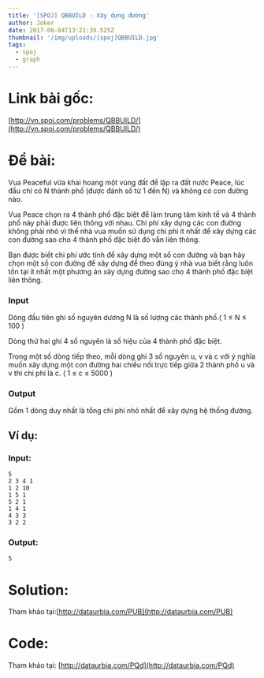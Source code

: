 ```yaml
---
title: '[SPOJ] QBBUILD - Xây dựng đường'
author: Joker
date: 2017-08-04T13:21:39.525Z
thumbnail: '/img/uploads/[spoj]QBBUILD.jpg'
tags:
  - spoj
  - graph
---
```

# Link bài gốc:

[http://vn.spoj.com/problems/QBBUILD/](http://vn.spoj.com/problems/QBBUILD/)

# Đề bài:

Vua Peaceful vừa khai hoang một vùng đất để lập ra đất nước Peace, lúc đầu chỉ có N thành phố \(được đánh số từ 1 đến N\) và không có con đường nào.

Vua Peace chọn ra 4 thành phố đặc biệt để làm trung tâm kinh tế và 4 thành phố này phải được liên thông với nhau. Chi phí xây dựng các con đường không phải nhỏ vì thế nhà vua muốn sử dụng chi phí ít nhất để xây dựng các con đường sao cho 4 thành phố đặc biệt đó vẫn liên thông.

Bạn được biết chi phí ước tính để xây dựng một số con đường và bạn hãy chọn một số con đường để xây dựng để theo đúng ý nhà vua biết rằng luôn tồn tại ít nhất một phương án xây dựng đường sao cho 4 thành phố đặc biệt liên thông.

### Input

Dòng đầu tiên ghi số nguyên dương N là số lượng các thành phố.\( 1 ≤ N ≤ 100 \)

Dòng thứ hai ghi 4 số nguyên là số hiệu của 4 thành phố đặc biệt.

Trong một số dòng tiếp theo, mỗi dòng ghi 3 số nguyên u, v và c với ý nghĩa muốn xây dựng một con đường hai chiều nối trực tiếp giữa 2 thành phố u và v thì chi phí là c. \( 1 ≤ c ≤ 5000 \)

### Output

Gồm 1 dòng duy nhất là tổng chi phí nhỏ nhất để xây dựng hệ thống đường.


## Ví dụ:

### Input:
```
5
2 3 4 1
1 2 10
1 5 1
5 2 1
1 4 1
4 3 3
3 2 2

```


### Output:

```
5
```

# Solution:

Tham khảo tại:[http://dataurbia.com/PUB](http://dataurbia.com/PUB)

# Code:

Tham khảo tại: [http://dataurbia.com/PQd](http://dataurbia.com/PQd)
